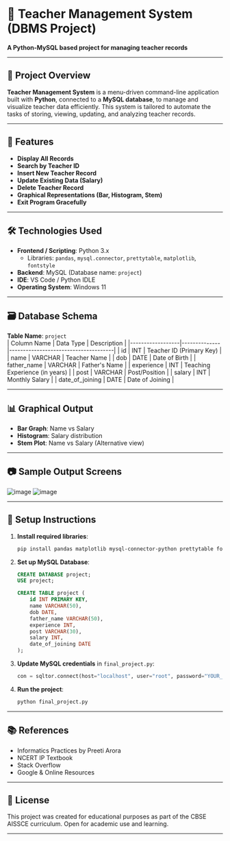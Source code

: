 # 🏫 Teacher Management System (DBMS Project)

**A Python-MySQL based project for managing teacher records** 

---

## **📌 Project Overview**

**Teacher Management System** is a menu-driven command-line application built with **Python**, connected to a **MySQL database**, to manage and visualize teacher data efficiently. This system is tailored to automate the tasks of storing, viewing, updating, and analyzing teacher records.

---

## **🚀 Features**

- **Display All Records**  
- **Search by Teacher ID**
- **Insert New Teacher Record**
- **Update Existing Data (Salary)**
- **Delete Teacher Record**
- **Graphical Representations (Bar, Histogram, Stem)**
- **Exit Program Gracefully**

---

## **🛠️ Technologies Used**

- **Frontend / Scripting**: Python 3.x  
  - Libraries: `pandas`, `mysql.connector`, `prettytable`, `matplotlib`, `fontstyle`
- **Backend**: MySQL (Database name: `project`)
- **IDE**: VS Code / Python IDLE
- **Operating System**: Windows 11

---

## **🗃️ Database Schema**

**Table Name**: `project`  
| Column Name      | Data Type    | Description                          |
|------------------|--------------|--------------------------------------|
| id               | INT          | Teacher ID (Primary Key)             |
| name             | VARCHAR      | Teacher Name                         |
| dob              | DATE         | Date of Birth                        |
| father_name      | VARCHAR      | Father's Name                        |
| experience       | INT          | Teaching Experience (in years)       |
| post             | VARCHAR      | Post/Position                        |
| salary           | INT          | Monthly Salary                       |
| date_of_joining  | DATE         | Date of Joining                      |

---

## **📊 Graphical Output**

- **Bar Graph**: Name vs Salary  
- **Histogram**: Salary distribution  
- **Stem Plot**: Name vs Salary (Alternative view)

---

## **📷 Sample Output Screens**

![image](https://github.com/user-attachments/assets/9b9a0216-4565-4ce3-b178-40cc106bb88d)
![image](https://github.com/user-attachments/assets/c47a2501-759f-4ce7-a53c-2f6a7d58961f)


---

## **📄 Setup Instructions**

1. **Install required libraries**:
    ```bash
    pip install pandas matplotlib mysql-connector-python prettytable fontstyle
    ```

2. **Set up MySQL Database**:
    ```sql
    CREATE DATABASE project;
    USE project;

    CREATE TABLE project (
        id INT PRIMARY KEY,
        name VARCHAR(50),
        dob DATE,
        father_name VARCHAR(50),
        experience INT,
        post VARCHAR(30),
        salary INT,
        date_of_joining DATE
    );
    ```

3. **Update MySQL credentials** in `final_project.py`:
    ```python
    con = sqltor.connect(host="localhost", user="root", password="YOUR_PASSWORD", database="project")
    ```

4. **Run the project**:
    ```bash
    python final_project.py
    ```

---

## **📚 References**

- Informatics Practices by Preeti Arora  
- NCERT IP Textbook  
- Stack Overflow  
- Google & Online Resources

---

## **📌 License**

This project was created for educational purposes as part of the CBSE AISSCE curriculum. Open for academic use and learning.

---
